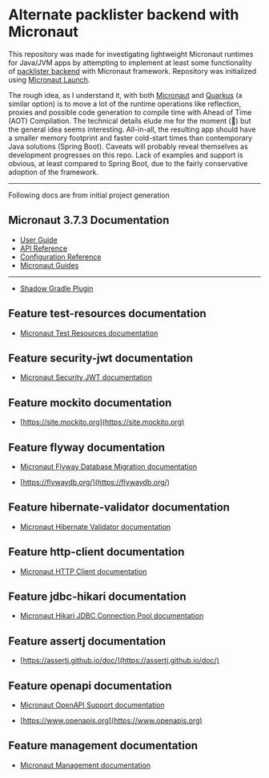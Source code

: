 # Alternate packlister backend with Micronaut

This repository was made for investigating lightweight Micronaut runtimes for Java/JVM apps by attempting to implement
at least some functionality of [packlister backend](https://github.com/mtuomiko/packlister-backend) with Micronaut
framework. Repository was initialized using [Micronaut Launch](https://micronaut.io/launch).

The rough idea, as I understand it, with both [Micronaut](https://micronaut.io/) and [Quarkus](https://quarkus.io/) (a
similar option) is to move a lot of the runtime operations like reflection, proxies and possible code generation to
compile time with Ahead of Time (AOT) Compilation. The technical details elude me for the moment (🙂) but the general
idea seems interesting. All-in-all, the resulting app should have a smaller memory footprint and faster cold-start times
than contemporary Java solutions (Spring Boot). Caveats will probably reveal themselves as development progresses on
this repo. Lack of examples and support is obvious, at least compared to Spring Boot, due to the fairly conservative
adoption of the framework.

---

Following docs are from initial project generation

## Micronaut 3.7.3 Documentation

- [User Guide](https://docs.micronaut.io/3.7.3/guide/index.html)
- [API Reference](https://docs.micronaut.io/3.7.3/api/index.html)
- [Configuration Reference](https://docs.micronaut.io/3.7.3/guide/configurationreference.html)
- [Micronaut Guides](https://guides.micronaut.io/index.html)

---

- [Shadow Gradle Plugin](https://plugins.gradle.org/plugin/com.github.johnrengelman.shadow)

## Feature test-resources documentation

- [Micronaut Test Resources documentation](https://micronaut-projects.github.io/micronaut-test-resources/latest/guide/)

## Feature security-jwt documentation

- [Micronaut Security JWT documentation](https://micronaut-projects.github.io/micronaut-security/latest/guide/index.html)

## Feature mockito documentation

- [https://site.mockito.org](https://site.mockito.org)

## Feature flyway documentation

- [Micronaut Flyway Database Migration documentation](https://micronaut-projects.github.io/micronaut-flyway/latest/guide/index.html)

- [https://flywaydb.org/](https://flywaydb.org/)

## Feature hibernate-validator documentation

- [Micronaut Hibernate Validator documentation](https://micronaut-projects.github.io/micronaut-hibernate-validator/latest/guide/index.html)

## Feature http-client documentation

- [Micronaut HTTP Client documentation](https://docs.micronaut.io/latest/guide/index.html#httpClient)

## Feature jdbc-hikari documentation

- [Micronaut Hikari JDBC Connection Pool documentation](https://micronaut-projects.github.io/micronaut-sql/latest/guide/index.html#jdbc)

## Feature assertj documentation

- [https://assertj.github.io/doc/](https://assertj.github.io/doc/)

## Feature openapi documentation

- [Micronaut OpenAPI Support documentation](https://micronaut-projects.github.io/micronaut-openapi/latest/guide/index.html)

- [https://www.openapis.org](https://www.openapis.org)

## Feature management documentation

- [Micronaut Management documentation](https://docs.micronaut.io/latest/guide/index.html#management)


